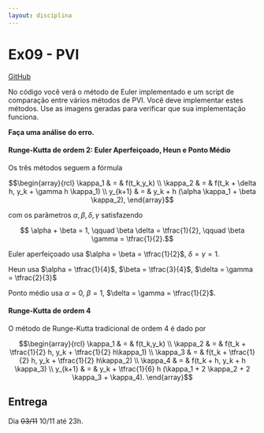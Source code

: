 ```yaml
---
layout: disciplina
---
```


# Ex09 - PVI

[GitHub](https://classroom.github.com/a/s0fliMKN)

No código você verá o método de Euler implementado e um script de comparação entre
vários métodos de PVI. Você deve implementar estes métodos. Use as imagens geradas para
verificar que sua implementação funciona.

**Faça uma análise do erro.**

#### Runge-Kutta de ordem 2: Euler Aperfeiçoado, Heun e Ponto Médio

Os três métodos seguem a fórmula

$$\begin{array}{rcl}
\kappa_1 & = & f(t_k,y_k) \\
\kappa_2 & = & f(t_k + \delta h, y_k + \gamma h \kappa_1) \\
 y_{k+1} & = & y_k + h (\alpha \kappa_1 + \beta \kappa_2),
\end{array}$$

com os parâmetros $\alpha, \beta, \delta, \gamma$ satisfazendo

$$ \alpha + \beta = 1, \qquad
\beta \delta = \tfrac{1}{2}, \qquad
\beta \gamma = \tfrac{1}{2}.$$

Euler aperfeiçoado usa $\alpha = \beta = \tfrac{1}{2}$, $\delta = \gamma = 1$.

Heun usa $\alpha = \tfrac{1}{4}$, $\beta = \tfrac{3}{4}$, $\delta = \gamma = \tfrac{2}{3}$

Ponto médio usa $\alpha = 0$, $\beta = 1$, $\delta = \gamma = \tfrac{1}{2}$.

#### Runge-Kutta de ordem 4

O método de Runge-Kutta tradicional de ordem 4 é dado por

$$\begin{array}{rcl}
\kappa_1 & = & f(t_k,y_k) \\
\kappa_2 & = & f(t_k + \tfrac{1}{2} h, y_k + \tfrac{1}{2} h\kappa_1) \\
\kappa_3 & = & f(t_k + \tfrac{1}{2} h, y_k + \tfrac{1}{2} h\kappa_2) \\
\kappa_4 & = & f(t_k + h, y_k + h \kappa_3) \\
 y_{k+1} & = & y_k + \tfrac{1}{6} h (\kappa_1 + 2 \kappa_2 + 2 \kappa_3 + \kappa_4).
\end{array}$$

## Entrega

Dia ~~03/11~~ 10/11 até 23h.
